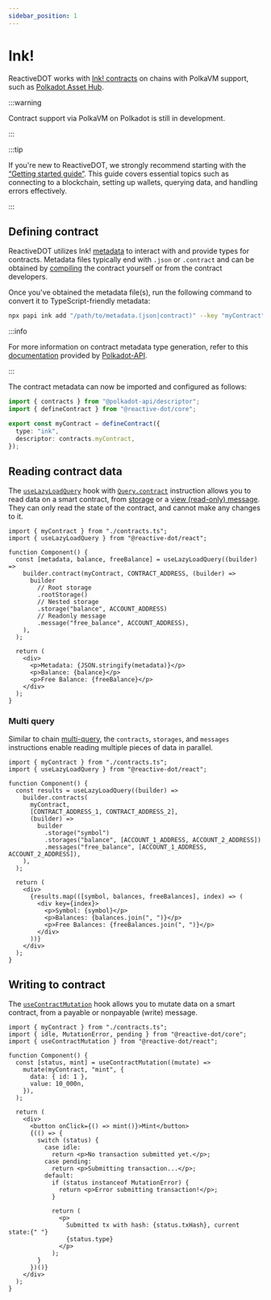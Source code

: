 ```yaml
---
sidebar_position: 1
---
```


# Ink!

ReactiveDOT works with [Ink! contracts](https://use.ink) on chains with PolkaVM support, such as [Polkadot Asset Hub](https://polkadot.com/platform/hub).

:::warning

Contract support via PolkaVM on Polkadot is still in development.

:::

:::tip

If you're new to ReactiveDOT, we strongly recommend starting with the [“Getting started guide”](/react/category/getting-started). This guide covers essential topics such as connecting to a blockchain, setting up wallets, querying data, and handling errors effectively.

:::

## Defining contract

ReactiveDOT utilizes Ink! [metadata](https://use.ink/docs/v6/basics/metadata/ink) to interact with and provide types for contracts. Metadata files typically end with `.json` or `.contract` and can be obtained by [compiling](https://use.ink/docs/v6/getting-started/building-your-contract) the contract yourself or from the contract developers.

Once you've obtained the metadata file(s), run the following command to convert it to TypeScript-friendly metadata:

```bash
npx papi ink add "/path/to/metadata.(json|contract)" --key "myContract"
```

:::info

For more information on contract metadata type generation, refer to this [documentation](https://papi.how/ink#codegen) provided by [Polkadot-API](https://papi.how).

:::

The contract metadata can now be imported and configured as follows:

```ts title="contracts.ts"
import { contracts } from "@polkadot-api/descriptor";
import { defineContract } from "@reactive-dot/core";

export const myContract = defineContract({
  type: "ink",
  descriptor: contracts.myContract,
});
```

## Reading contract data

The [`useLazyLoadQuery`](/api/react/function/useLazyLoadQuery) hook with [`Query.contract`](/api/core/class/Query#contract) instruction allows you to read data on a smart contract, from [storage](https://use.ink/docs/v6/basics/storing-values) or a [view (read-only) message](https://use.ink/docs/v6/basics/reading-values#contract-functions). They can only read the state of the contract, and cannot make any changes to it.

```tsx title="Component.tsx"
import { myContract } from "./contracts.ts";
import { useLazyLoadQuery } from "@reactive-dot/react";

function Component() {
  const [metadata, balance, freeBalance] = useLazyLoadQuery((builder) =>
    builder.contract(myContract, CONTRACT_ADDRESS, (builder) =>
      builder
        // Root storage
        .rootStorage()
        // Nested storage
        .storage("balance", ACCOUNT_ADDRESS)
        // Readonly message
        .message("free_balance", ACCOUNT_ADDRESS),
    ),
  );

  return (
    <div>
      <p>Metadata: {JSON.stringify(metadata)}</p>
      <p>Balance: {balance}</p>
      <p>Free Balance: {freeBalance}</p>
    </div>
  );
}
```

### Multi query

Similar to chain [multi-query](/react/getting-started/query#fetching-multiple-data), the `contracts`, `storages`, and `messages` instructions enable reading multiple pieces of data in parallel.

```tsx title="MultiQueryComponent.tsx"
import { myContract } from "./contracts.ts";
import { useLazyLoadQuery } from "@reactive-dot/react";

function Component() {
  const results = useLazyLoadQuery((builder) =>
    builder.contracts(
      myContract,
      [CONTRACT_ADDRESS_1, CONTRACT_ADDRESS_2],
      (builder) =>
        builder
          .storage("symbol")
          .storages("balance", [ACCOUNT_1_ADDRESS, ACCOUNT_2_ADDRESS])
          .messages("free_balance", [ACCOUNT_1_ADDRESS, ACCOUNT_2_ADDRESS]),
    ),
  );

  return (
    <div>
      {results.map(([symbol, balances, freeBalances], index) => (
        <div key={index}>
          <p>Symbol: {symbol}</p>
          <p>Balances: {balances.join(", ")}</p>
          <p>Free Balances: {freeBalances.join(", ")}</p>
        </div>
      ))}
    </div>
  );
}
```

## Writing to contract

The [`useContractMutation`](/api/react/function/useContractMutation) hook allows you to mutate data on a smart contract, from a payable or nonpayable (write) message.

```tsx title="WriteComponent.tsx"
import { myContract } from "./contracts.ts";
import { idle, MutationError, pending } from "@reactive-dot/core";
import { useContractMutation } from "@reactive-dot/react";

function Component() {
  const [status, mint] = useContractMutation((mutate) =>
    mutate(myContract, "mint", {
      data: { id: 1 },
      value: 10_000n,
    }),
  );

  return (
    <div>
      <button onClick={() => mint()}>Mint</button>
      {(() => {
        switch (status) {
          case idle:
            return <p>No transaction submitted yet.</p>;
          case pending:
            return <p>Submitting transaction...</p>;
          default:
            if (status instanceof MutationError) {
              return <p>Error submitting transaction!</p>;
            }

            return (
              <p>
                Submitted tx with hash: {status.txHash}, current state:{" "}
                {status.type}
              </p>
            );
        }
      })()}
    </div>
  );
}
```
